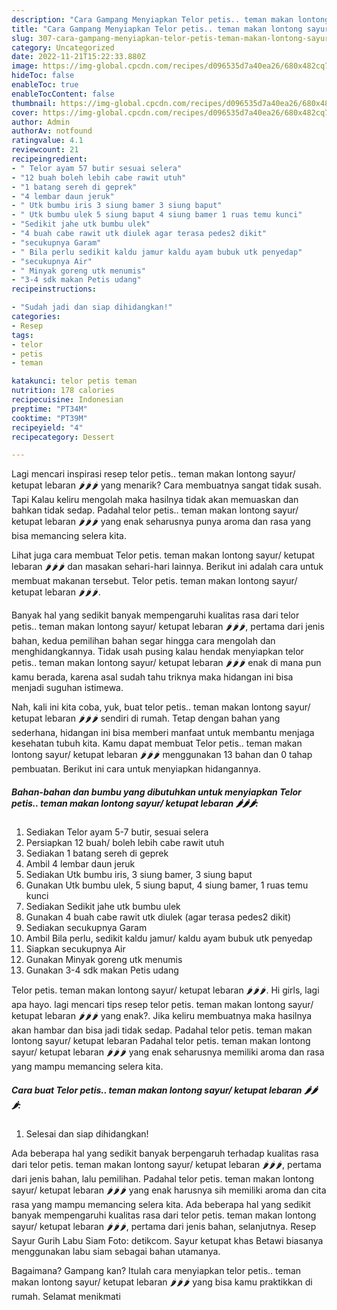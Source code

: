 ```yaml
---
description: "Cara Gampang Menyiapkan Telor petis.. teman makan lontong sayur/ ketupat lebaran 🌶🌶🌶 yang Menggugah Selera, Buat Buka Puasa}"
title: "Cara Gampang Menyiapkan Telor petis.. teman makan lontong sayur/ ketupat lebaran 🌶🌶🌶 yang Menggugah Selera, Buat Buka Puasa}"
slug: 307-cara-gampang-menyiapkan-telor-petis-teman-makan-lontong-sayur-ketupat-lebaran-yang-menggugah-selera-buat-buka-puasa
category: Uncategorized
date: 2022-11-21T15:22:33.880Z
image: https://img-global.cpcdn.com/recipes/d096535d7a40ea26/680x482cq70/telor-petis-teman-makan-lontong-sayur-ketupat-lebaran-foto-resep-utama.jpg
hideToc: false
enableToc: true
enableTocContent: false
thumbnail: https://img-global.cpcdn.com/recipes/d096535d7a40ea26/680x482cq70/telor-petis-teman-makan-lontong-sayur-ketupat-lebaran-foto-resep-utama.jpg
cover: https://img-global.cpcdn.com/recipes/d096535d7a40ea26/680x482cq70/telor-petis-teman-makan-lontong-sayur-ketupat-lebaran-foto-resep-utama.jpg
author: Admin
authorAv: notfound
ratingvalue: 4.1
reviewcount: 21
recipeingredient:
- " Telor ayam 57 butir sesuai selera"
- "12 buah boleh lebih cabe rawit utuh"
- "1 batang sereh di geprek"
- "4 lembar daun jeruk"
- " Utk bumbu iris 3 siung bamer 3 siung baput"
- " Utk bumbu ulek 5 siung baput 4 siung bamer 1 ruas temu kunci"
- "Sedikit jahe utk bumbu ulek"
- "4 buah cabe rawit utk diulek agar terasa pedes2 dikit"
- "secukupnya Garam"
- " Bila perlu sedikit kaldu jamur kaldu ayam bubuk utk penyedap"
- "secukupnya Air"
- " Minyak goreng utk menumis"
- "3-4 sdk makan Petis udang"
recipeinstructions:

- "Sudah jadi dan siap dihidangkan!"
categories:
- Resep
tags:
- telor
- petis
- teman

katakunci: telor petis teman 
nutrition: 178 calories
recipecuisine: Indonesian
preptime: "PT34M"
cooktime: "PT39M"
recipeyield: "4"
recipecategory: Dessert

---
```



Lagi mencari inspirasi resep telor petis.. teman makan lontong sayur/ ketupat lebaran 🌶🌶🌶 yang menarik? Cara membuatnya sangat tidak susah. Tapi Kalau keliru mengolah maka hasilnya tidak akan memuaskan dan bahkan tidak sedap. Padahal telor petis.. teman makan lontong sayur/ ketupat lebaran 🌶🌶🌶 yang enak seharusnya punya aroma dan rasa yang bisa memancing selera kita.


Lihat juga cara membuat Telor petis. teman makan lontong sayur/ ketupat lebaran 🌶🌶🌶 dan masakan sehari-hari lainnya. Berikut ini adalah cara untuk membuat makanan tersebut. Telor petis. teman makan lontong sayur/ ketupat lebaran 🌶🌶🌶.

Banyak hal yang sedikit banyak mempengaruhi kualitas rasa dari telor petis.. teman makan lontong sayur/ ketupat lebaran 🌶🌶🌶, pertama dari jenis bahan, kedua pemilihan bahan segar hingga cara mengolah dan menghidangkannya. Tidak usah pusing kalau hendak menyiapkan telor petis.. teman makan lontong sayur/ ketupat lebaran 🌶🌶🌶 enak di mana pun kamu berada, karena asal sudah tahu triknya maka hidangan ini bisa menjadi suguhan istimewa.


Nah, kali ini kita coba, yuk, buat telor petis.. teman makan lontong sayur/ ketupat lebaran 🌶🌶🌶 sendiri di rumah. Tetap dengan bahan yang sederhana, hidangan ini bisa memberi manfaat untuk membantu menjaga kesehatan tubuh kita. Kamu dapat membuat Telor petis.. teman makan lontong sayur/ ketupat lebaran 🌶🌶🌶 menggunakan 13 bahan dan 0 tahap pembuatan. Berikut ini cara untuk menyiapkan hidangannya.

<!--inarticleads1-->

##### Bahan-bahan dan bumbu yang dibutuhkan untuk menyiapkan Telor petis.. teman makan lontong sayur/ ketupat lebaran 🌶🌶🌶:

1. Sediakan  Telor ayam 5-7 butir, sesuai selera
1. Persiapkan 12 buah/ boleh lebih cabe rawit utuh
1. Sediakan 1 batang sereh di geprek
1. Ambil 4 lembar daun jeruk
1. Sediakan  Utk bumbu iris, 3 siung bamer, 3 siung baput
1. Gunakan  Utk bumbu ulek, 5 siung baput, 4 siung bamer, 1 ruas temu kunci
1. Sediakan Sedikit jahe utk bumbu ulek
1. Gunakan 4 buah cabe rawit utk diulek (agar terasa pedes2 dikit)
1. Sediakan secukupnya Garam
1. Ambil  Bila perlu, sedikit kaldu jamur/ kaldu ayam bubuk utk penyedap
1. Siapkan secukupnya Air
1. Gunakan  Minyak goreng utk menumis
1. Gunakan 3-4 sdk makan Petis udang


Telor petis. teman makan lontong sayur/ ketupat lebaran 🌶🌶🌶. Hi girls, lagi apa hayo. lagi mencari tips resep telor petis. teman makan lontong sayur/ ketupat lebaran 🌶🌶🌶 yang enak?. Jika keliru membuatnya maka hasilnya akan hambar dan bisa jadi tidak sedap. Padahal telor petis. teman makan lontong sayur/ ketupat lebaran Padahal telor petis. teman makan lontong sayur/ ketupat lebaran 🌶🌶🌶 yang enak seharusnya memiliki aroma dan rasa yang mampu memancing selera kita. 

<!--inarticleads2-->

##### Cara buat Telor petis.. teman makan lontong sayur/ ketupat lebaran 🌶🌶🌶:


1. Selesai dan siap dihidangkan!

Ada beberapa hal yang sedikit banyak berpengaruh terhadap kualitas rasa dari telor petis. teman makan lontong sayur/ ketupat lebaran 🌶🌶🌶, pertama dari jenis bahan, lalu pemilihan. Padahal telor petis. teman makan lontong sayur/ ketupat lebaran 🌶🌶🌶 yang enak harusnya sih memiliki aroma dan cita rasa yang mampu memancing selera kita. Ada beberapa hal yang sedikit banyak mempengaruhi kualitas rasa dari telor petis. teman makan lontong sayur/ ketupat lebaran 🌶🌶🌶, pertama dari jenis bahan, selanjutnya. Resep Sayur Gurih Labu Siam Foto: detikcom. Sayur ketupat khas Betawi biasanya menggunakan labu siam sebagai bahan utamanya. 

Bagaimana? Gampang kan? Itulah cara menyiapkan telor petis.. teman makan lontong sayur/ ketupat lebaran 🌶🌶🌶 yang bisa kamu praktikkan di rumah. Selamat menikmati
